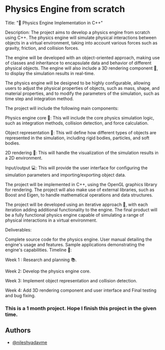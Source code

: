 
# Physics Engine from scratch

Title: "🔬 Physics Engine Implementation in C++"

Description: The project aims to develop a physics engine from scratch using C++. The physics engine will simulate physical interactions between objects in a virtual environment, taking into account various forces such as gravity, friction, and collision forces.

The engine will be developed with an object-oriented approach, making use of classes and inheritance to encapsulate data and behavior of different physical objects. The engine will also include a 3D rendering component 🎥, to display the simulation results in real-time.

The physics engine will be designed to be highly configurable, allowing users to adjust the physical properties of objects, such as mass, shape, and material properties, and to modify the parameters of the simulation, such as time step and integration method.

The project will include the following main components:

Physics engine core 🔧: This will include the core physics simulation logic, such as integration methods, collision detection, and force calculation.

Object representation 🧱: This will define how different types of objects are represented in the simulation, including rigid bodies, particles, and soft bodies.

2D rendering 🌅: This will handle the visualization of the simulation results in a 2D environment.

Input/output 💻: This will provide the user interface for configuring the simulation parameters and importing/exporting object data.

The project will be implemented in C++, using the OpenGL graphics library for rendering. The project will also make use of external libraries, such as Boost and Eigen, to handle mathematical operations and data structures.

The project will be developed using an iterative approach 🔄, with each iteration adding additional functionality to the engine. The final product will be a fully functional physics engine capable of simulating a range of physical interactions in a virtual environment.

Deliverables:

Complete source code for the physics engine.
User manual detailing the engine's usage and features.
Sample applications demonstrating the engine's capabilities.
Timeline 📅:

Week 1 : Research and planning 📚.

Week 2: Develop the physics engine core.

Week 3: Implement object representation and collision detection.

Week 4: Add 3D rendering component and user interface and Final testing and bug fixing.

### This is a 1 month project. Hope I finish this project in the given time.


## Authors

- [@nileshyadavme](https://www.github.com/nileshyadavme)


